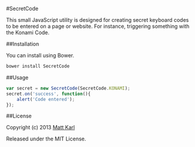 #SecretCode

This small JavaScript utility is designed for creating secret keyboard codes to be entered on a page or website. For instance, triggering something with the Konami Code.

##Installation

You can install using Bower.

```bash
bower install SecretCode
```

##Usage

```js
var secret = new SecretCode(SecretCode.KONAMI);
secret.on('success', function(){
	alert('Code entered');
});
```

##License

Copyright (c) 2013 [Matt Karl](http://github.com/bigtimebuddy)

Released under the MIT License.